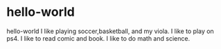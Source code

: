 # hello-world
hello-world
I like playing soccer,basketball, and my viola. I like to play on ps4.
I like to read comic and book. I like to do math and science.
